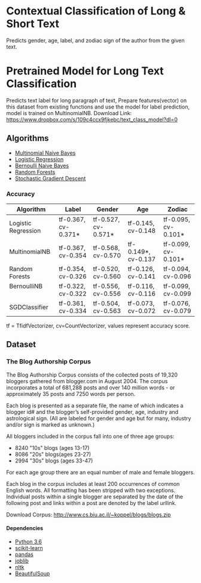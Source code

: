 # Contextual Classification of Long & Short Text
Predicts gender, age, label, and zodiac sign of the author from the given text.

# Pretrained Model for Long Text Classification
Predicts text label for long paragraph of text, 
Prepare features(vector) on this dataset from existing functions and use the model for label prediction, model is trained on MultinomialNB.
Download Link: https://www.dropbox.com/s/109c4ccx9fjkebc/text_class_model?dl=0

## Algorithms
* [Multinomial Naive Bayes](http://scikit-learn.org/stable/modules/naive_bayes.html#naive-bayes)
* [Logistic Regression](http://scikit-learn.org/stable/modules/linear_model.html#logistic-regression)
* [Bernoulli Naive Bayes](http://scikit-learn.org/stable/modules/naive_bayes.html#naive-bayes)
* [Random Forests](http://scikit-learn.org/stable/modules/ensemble.html#forest)
* [Stochastic Gradient Descent](http://scikit-learn.org/stable/modules/sgd.html#sgd)

### Accuracy
Algorithm            | Label               | Gender              | Age                 | Zodiac
-------------------- | ------------------  | ------------------- | ------------------  | --------------------
Logistic Regression  | tf-0.367, cv-0.371* | tf-0.527, cv-0.571* | tf-0.145, cv-0.148  | tf-0.095, cv-0.101*
MultinomialNB        | tf-0.367, cv-0.354  | tf-0.568, cv-0.570  | tf-0.149*, cv-0.137 | tf-0.099, cv-0.101*
Random Forests       | tf-0.354, cv-0.326  | tf-0.520, cv-0.560  | tf-0.126, cv-0.141  | tf-0.094, cv-0.096
BernoulliNB          | tf-0.322, cv-0.322  | tf-0.556, cv-0.556  | tf-0.116, cv-0.116  | tf-0.099, cv-0.099
SGDClassifier        | tf-0.361, cv-0.334  | tf-0.504, cv-0.563  | tf-0.073, cv-0.072  | tf-0.076, cv-0.079

tf = TfidfVectorizer, cv=CountVectorizer, values represent accuracy score.

## Dataset
### The Blog Authorship Corpus
The Blog Authorship Corpus consists of the collected posts of 19,320 bloggers gathered from blogger.com in August 2004. The corpus incorporates a total of 681,288 posts and over 140 million words - or approximately 35 posts and 7250 words per person.  

Each blog is presented as a separate file, the name of which indicates a blogger id# and the blogger’s self-provided gender, age, industry and astrological sign. (All are labeled for gender and age but for many, industry and/or sign is marked as unknown.)

All bloggers included in the corpus fall into one of three age groups:
* 8240 "10s" blogs (ages 13-17)
* 8086 "20s" blogs(ages 23-27)
* 2994 "30s" blogs (ages 33-47)

For each age group there are an equal number of male and female bloggers.   

Each blog in the corpus includes at least 200 occurrences of common English words. All formatting has been stripped with two exceptions. Individual posts within a single blogger are separated by the date of the following post and links within a post are denoted by the label urllink.

Download Corpus: http://www.cs.biu.ac.il/~koppel/blogs/blogs.zip


#### Dependencies
* [Python 3.6](https://www.python.org)
* [scikit-learn](http://scikit-learn.org)
* [pandas](https://pandas.pydata.org)
* [joblib](https://pypi.python.org/pypi/joblib)
* [nltk](https://pypi.python.org/pypi/nltk)
* [BeautifulSoup](https://www.crummy.com/software/BeautifulSoup/bs4/doc/)
